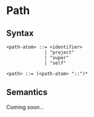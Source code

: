 # Path

## Syntax

```
<path-atom> ::= <identifier>
              | "project"
              | "super"
              | "self"

<path> ::= (<path-atom> "::")*
```

## Semantics

Coming soon...
